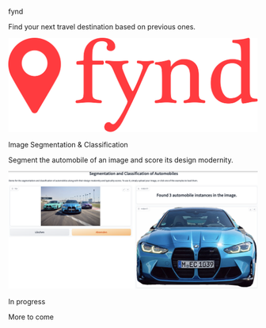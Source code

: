 <div class="flex justify-start overflow-x-scroll overflow-y-visible pt-4 pb-4 pl-4 pr-4" data-aos="fade-up">
    <div class="flex flex-col w-[41rem] h-[48rem] lg:w-96 lg:h-96 flex-shrink-0 mr-10 bg-white dark:bg-gray-800 rounded-2xl lg:hover:scale-105 shadow-md lg:shadow-none lg:hover:shadow-md transition lg:hover:duration-300 ease-in-out">
        <p class="text-left w-full pl-8 pr-4 mt-8 mb-6 lg:pl-6 lg:pr-2 lg:mt-6 lg:mb-4 text-stone-600 dark:text-neutral-400 text-4xl lg:text-xl">fynd</p>
        <p class="text-left w-full pl-8 pr-4 lg:pl-6 lg:pr-2 mb-3 antialiased font-extrabold text-gray-700 dark:text-stone-200 text-opacity-90 dark:text-opacity-90 text-6xl lg:text-3xl leading-[4.2rem]">Find your next travel destination based on previous ones.</p>
        <div class="flex-1 flex justify-center items-center mb-8 lg:mb-6 mx-8 lg:mx-6">
            <img class="object-scale-down" src="./../../res/images/projects/fynd.svg"/>
        </div>
    </div>
    <div class="flex flex-col w-[41rem] h-[48rem] lg:w-96 lg:h-96 flex-shrink-0 mr-10 bg-white dark:bg-gray-800 rounded-2xl lg:hover:scale-105 shadow-md lg:shadow-none lg:hover:shadow-md transition lg:hover:duration-300 ease-in-out">
        <p class="text-left pl-8 pr-4 mt-8 mb-6 lg:pl-6 lg:pr-2 lg:mt-6 lg:mb-4 text-stone-600 dark:text-neutral-400 text-4xl lg:text-xl">Image Segmentation & Classification</p>
        <p class="text-left pl-8 pr-4 lg:pl-6 lg:pr-2 mb-3 antialiased font-extrabold text-gray-700 dark:text-stone-200 text-opacity-90 dark:text-opacity-90 text-6xl lg:text-3xl leading-[4.2rem]">Segment the automobile of an image and score its design modernity.</p>
        <div class="flex-1 flex justify-center items-center mb-8 lg:mb-6 mx-8 lg:mx-6">
            <img src="./../../res/images/projects/automobile_segmentation_cover.png"  class="object-scale-down rounded-xl">
        </div>
    </div>
    <div class="w-[41rem] h-[48rem] lg:w-96 lg:h-96 flex-shrink-0 mr-10 bg-white dark:bg-gray-800 bg-opacity-70 dark:bg-opacity-70 rounded-2xl lg:hover:scale-105 shadow-md lg:shadow-none lg:hover:shadow-md transition lg:hover:duration-300 ease-in-out">
        <p class="block text-left pl-8 pr-4 mt-8 mb-6 lg:pl-6 lg:pr-2 lg:mt-6 lg:mb-4 text-stone-600 dark:text-neutral-400 text-4xl lg:text-xl">In progress</p>
        <p class="block text-left pl-8 pr-4 lg:pl-6 lg:pr-2 mb-2 antialiased font-extrabold text-gray-700 dark:text-stone-200 text-opacity-90 dark:text-opacity-90 text-6xl lg:text-3xl leading-[4.2rem]">More to come</p>
    </div>
</div>